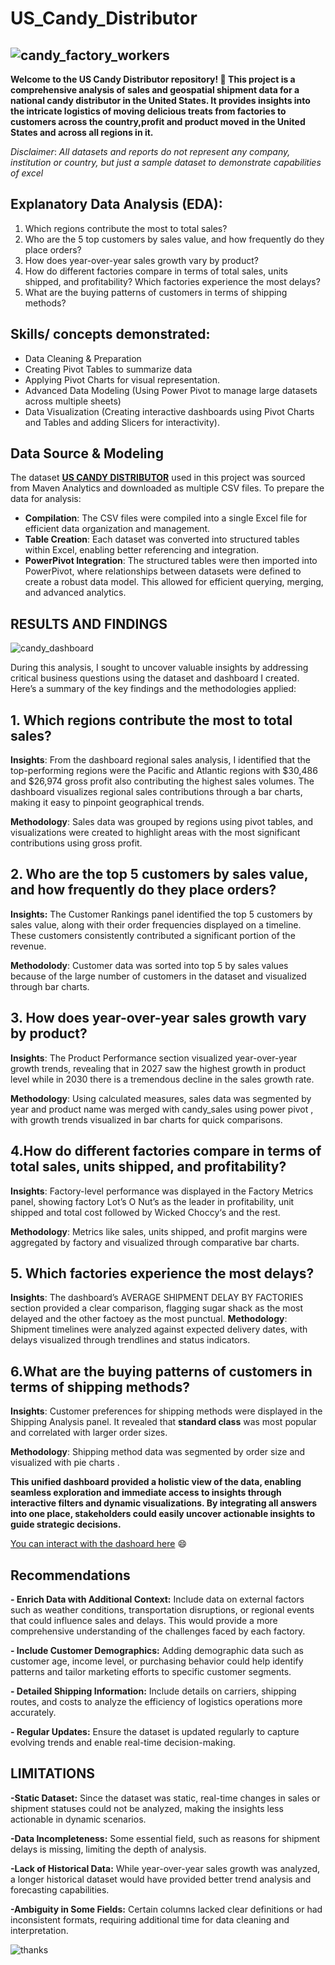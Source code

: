 # US_Candy_Distributor


![candy_factory_workers](https://github.com/user-attachments/assets/5df03a0c-0090-4918-9237-b921cdd262cf)
-------------------------------------------------------------------------------------------------------------------------------------------------------
**Welcome to the US Candy Distributor repository! 🍬 This project is a comprehensive analysis of sales and geospatial shipment data for a national candy distributor in the United States. It provides insights into the intricate logistics of moving delicious treats from factories to customers across the country,profit and product moved in the United States  and across all regions in it.** 

_Disclaimer_: _All datasets and reports do not represent any company, institution or country, but just a sample dataset to demonstrate capabilities of excel_

## Explanatory Data Analysis (EDA):
1. Which regions contribute the most to total sales?
2. Who are the 5  top customers by sales value, and how frequently do they place orders?
3. How does year-over-year sales growth vary by product?
4. How do different factories compare in terms of total sales, units shipped, and profitability?  Which factories experience the most delays?
5. What are the buying patterns of customers in terms of  shipping methods?
   
## Skills/ concepts demonstrated:
- Data Cleaning & Preparation
- Creating Pivot Tables to summarize data 
- Applying Pivot Charts for visual representation.
- Advanced Data Modeling (Using Power Pivot to manage large datasets across multiple sheets)
- Data Visualization (Creating interactive dashboards using Pivot Charts and Tables and adding Slicers  for interactivity).

 ## Data Source & Modeling
 
The dataset  **[US CANDY DISTRIBUTOR](https://maven-datasets.s3.amazonaws.com/US+Candy+Distributor/US+Candy+Distributor.zip)**  used in this project was sourced from Maven Analytics and downloaded as multiple CSV files. 
To prepare the data for analysis:   
- **Compilation**: The CSV files were compiled into a single Excel file for efficient data organization and management.
- **Table Creation**: Each dataset was converted into structured tables within Excel, enabling better referencing and integration.
- **PowerPivot Integration**: The structured tables were then imported into PowerPivot, where relationships between datasets were defined to create a robust data model. This allowed for efficient querying, merging, and advanced analytics.

 ## RESULTS AND FINDINGS
 
![candy_dashboard](https://github.com/user-attachments/assets/557bbe1b-a7a5-479b-9abb-ba0883ae1d56)

During this analysis, I sought to uncover valuable insights by addressing critical business questions using the dataset and dashboard I created. Here’s a summary of the key findings and the methodologies applied:

## 1. Which regions contribute the most to total sales?
   
 **Insights**: From the dashboard regional sales analysis, I identified that the top-performing regions were the Pacific and Atlantic regions with $30,486 and $26,974 gross profit also  contributing the highest sales volumes. The dashboard visualizes regional sales contributions through a  bar charts, making it easy to pinpoint geographical trends.
 
**Methodology**: Sales data was grouped by regions using pivot tables, and visualizations were created to highlight areas with the most significant contributions using gross profit.

## 2. Who are the top 5 customers by sales value, and how frequently do they place orders?

**Insights:** The Customer Rankings panel identified the top 5 customers by sales value, along with their order frequencies displayed on a timeline. These customers consistently contributed a significant portion of the revenue.  

**Methodolody**: Customer data was sorted into top 5 by sales values because of the large number of customers in the dataset and visualized through bar charts. 

 ## 3. How does year-over-year sales growth vary by product?
 
**Insights**: The Product Performance section visualized year-over-year growth trends, revealing that  in 2027 saw the highest growth in product level  while in 2030 there is a  tremendous decline in the sales growth rate.  

**Methodology**: Using calculated measures, sales data was segmented by year and product name was merged with candy_sales using power pivot , with growth trends visualized in bar  charts for quick comparisons.

## 4.How do different factories compare in terms of total sales, units shipped, and profitability?

**Insights**: Factory-level performance was displayed in the Factory Metrics panel, showing factory Lot’s O Nut’s as the leader in profitability, unit shipped and  total cost followed by Wicked Choccy‘s and the rest.

**Methodology**: Metrics like sales, units shipped, and profit margins were aggregated by factory and visualized through comparative bar charts.

## 5. Which factories experience the most delays?

**Insights**: The dashboard’s AVERAGE SHIPMENT DELAY BY FACTORIES section provided a clear comparison, flagging sugar shack  as the most delayed and the other factoey as the most punctual.
**Methodology**: Shipment timelines were analyzed against expected delivery dates, with delays visualized through trendlines and status indicators.

## 6.What are the buying patterns of customers in terms of shipping methods?

**Insights**: Customer preferences for shipping methods were displayed in the Shipping Analysis panel. It revealed that **standard class** was most popular and correlated with larger order sizes.

**Methodology**: Shipping method data was segmented by order size and visualized with pie charts .

**This unified dashboard provided a holistic view of the data, enabling seamless exploration and immediate access to insights through interactive filters and dynamic visualizations. By integrating all answers into one place, stakeholders could easily uncover actionable insights to guide strategic decisions.**

[You can interact with the dashoard here](https://1drv.ms/x/c/ea7bfe9a359fa0e0/EfZT_7F5je9Bh2huFe_1cq8BtM4qeLzY7_be06OJe0iv3w?e=uw6Bb2) 😄

## Recommendations 
**- Enrich Data with Additional Context:**
Include data on external factors such as weather conditions, transportation disruptions, or regional events that could influence sales and delays. This would provide a more comprehensive understanding of the challenges faced by each factory.

**- Include Customer Demographics:**
  Adding demographic data such as customer age, income level, or purchasing behavior could help identify patterns and tailor marketing efforts to specific customer segments.
  
**- Detailed Shipping Information:**
Include details on carriers, shipping routes, and costs to analyze the efficiency of logistics operations more accurately.

**- Regular Updates:**
Ensure the dataset is updated regularly to capture evolving trends and enable real-time decision-making.

## LIMITATIONS 
**-Static Dataset:**
Since the dataset was static, real-time changes in sales or shipment statuses could not be analyzed, making the insights less actionable in dynamic scenarios.

**-Data Incompleteness:**
Some essential field, such as reasons for shipment delays is missing, limiting the depth of analysis.

**-Lack of Historical Data:**
While year-over-year sales growth was analyzed, a longer historical dataset would have provided better trend analysis and forecasting capabilities.

**-Ambiguity in Some Fields:**
Certain columns lacked clear definitions or had inconsistent formats, requiring additional time for data cleaning and interpretation.

![thanks](https://github.com/user-attachments/assets/65959665-0cb0-4a73-8175-96623527249f)








